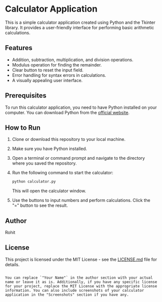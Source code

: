 
# Calculator Application

This is a simple calculator application created using Python and the Tkinter library. It provides a user-friendly interface for performing basic arithmetic calculations.

## Features

- Addition, subtraction, multiplication, and division operations.
- Modulus operation for finding the remainder.
- Clear button to reset the input field.
- Error handling for syntax errors in calculations.
- A visually appealing user interface.

## Prerequisites

To run this calculator application, you need to have Python installed on your computer. You can download Python from the [official website](https://www.python.org/downloads/).

## How to Run

1. Clone or download this repository to your local machine.

2. Make sure you have Python installed.

3. Open a terminal or command prompt and navigate to the directory where you saved the repository.

4. Run the following command to start the calculator:

   ```bash
   python calculator.py
   ```

   This will open the calculator window.

5. Use the buttons to input numbers and perform calculations. Click the "=" button to see the result.

## Author

Rohit

## License

This project is licensed under the MIT License - see the [LICENSE.md](LICENSE.md) file for details.
```

You can replace `"Your Name"` in the author section with your actual name or leave it as is. Additionally, if you have any specific license for your project, replace the MIT License with the appropriate license information. You can also include screenshots of your calculator application in the "Screenshots" section if you have any.
